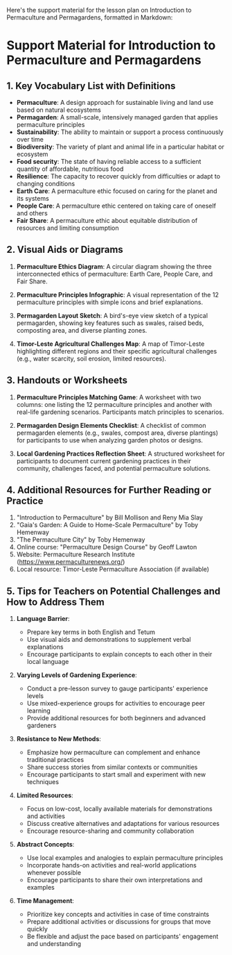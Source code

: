 Here's the support material for the lesson plan on Introduction to Permaculture and Permagardens, formatted in Markdown:

# Support Material for Introduction to Permaculture and Permagardens

## 1. Key Vocabulary List with Definitions

- **Permaculture**: A design approach for sustainable living and land use based on natural ecosystems
- **Permagarden**: A small-scale, intensively managed garden that applies permaculture principles
- **Sustainability**: The ability to maintain or support a process continuously over time
- **Biodiversity**: The variety of plant and animal life in a particular habitat or ecosystem
- **Food security**: The state of having reliable access to a sufficient quantity of affordable, nutritious food
- **Resilience**: The capacity to recover quickly from difficulties or adapt to changing conditions
- **Earth Care**: A permaculture ethic focused on caring for the planet and its systems
- **People Care**: A permaculture ethic centered on taking care of oneself and others
- **Fair Share**: A permaculture ethic about equitable distribution of resources and limiting consumption

## 2. Visual Aids or Diagrams

1. **Permaculture Ethics Diagram**: 
   A circular diagram showing the three interconnected ethics of permaculture: Earth Care, People Care, and Fair Share.

2. **Permaculture Principles Infographic**: 
   A visual representation of the 12 permaculture principles with simple icons and brief explanations.

3. **Permagarden Layout Sketch**: 
   A bird's-eye view sketch of a typical permagarden, showing key features such as swales, raised beds, composting area, and diverse planting zones.

4. **Timor-Leste Agricultural Challenges Map**: 
   A map of Timor-Leste highlighting different regions and their specific agricultural challenges (e.g., water scarcity, soil erosion, limited resources).

## 3. Handouts or Worksheets

1. **Permaculture Principles Matching Game**: 
   A worksheet with two columns: one listing the 12 permaculture principles and another with real-life gardening scenarios. Participants match principles to scenarios.

2. **Permagarden Design Elements Checklist**: 
   A checklist of common permagarden elements (e.g., swales, compost area, diverse plantings) for participants to use when analyzing garden photos or designs.

3. **Local Gardening Practices Reflection Sheet**: 
   A structured worksheet for participants to document current gardening practices in their community, challenges faced, and potential permaculture solutions.

## 4. Additional Resources for Further Reading or Practice

1. "Introduction to Permaculture" by Bill Mollison and Reny Mia Slay
2. "Gaia's Garden: A Guide to Home-Scale Permaculture" by Toby Hemenway
3. "The Permaculture City" by Toby Hemenway
4. Online course: "Permaculture Design Course" by Geoff Lawton
5. Website: Permaculture Research Institute (https://www.permaculturenews.org/)
6. Local resource: Timor-Leste Permaculture Association (if available)

## 5. Tips for Teachers on Potential Challenges and How to Address Them

1. **Language Barrier**: 
   - Prepare key terms in both English and Tetum
   - Use visual aids and demonstrations to supplement verbal explanations
   - Encourage participants to explain concepts to each other in their local language

2. **Varying Levels of Gardening Experience**: 
   - Conduct a pre-lesson survey to gauge participants' experience levels
   - Use mixed-experience groups for activities to encourage peer learning
   - Provide additional resources for both beginners and advanced gardeners

3. **Resistance to New Methods**: 
   - Emphasize how permaculture can complement and enhance traditional practices
   - Share success stories from similar contexts or communities
   - Encourage participants to start small and experiment with new techniques

4. **Limited Resources**: 
   - Focus on low-cost, locally available materials for demonstrations and activities
   - Discuss creative alternatives and adaptations for various resources
   - Encourage resource-sharing and community collaboration

5. **Abstract Concepts**: 
   - Use local examples and analogies to explain permaculture principles
   - Incorporate hands-on activities and real-world applications whenever possible
   - Encourage participants to share their own interpretations and examples

6. **Time Management**: 
   - Prioritize key concepts and activities in case of time constraints
   - Prepare additional activities or discussions for groups that move quickly
   - Be flexible and adjust the pace based on participants' engagement and understanding